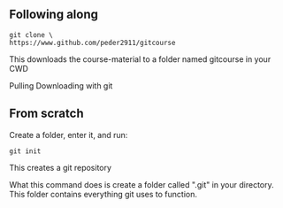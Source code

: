 
## Following along 

```
git clone \
https://www.github.com/peder2911/gitcourse
```
<description>This downloads the course-material to a folder named gitcourse in your CWD</description>

<term>
<h>Pulling</h>
Downloading with git
</term>

## From scratch

Create a folder, enter it, and run:
```
git init
```
<description>This creates a git repository</description>

<info>
   What this command does is create a folder called ".git" in your directory. This
   folder contains everything git uses to function.
</info>

